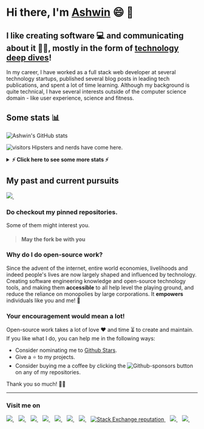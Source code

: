 # Hi there, I'm [Ashwin](https://ashwinhariharan.com) 😄 👋

## I like creating software 💻 and communicating about it ✍🏼, mostly in the form of [technology deep dives](https://ashwinhariharan.tech/blog)!

In my career, I have worked as a full stack web developer at several technology startups, published several blog posts in leading tech publications, and spent a lot of time learning. Although my background is quite technical, I have several interests outside of the computer science domain - like user experience, science and fitness.

## Some stats 📊
![Ashwin's GitHub stats](https://github-readme-stats.vercel.app/api?username=booleanhunter&theme=prussian&show_icons=true)

![visitors](https://visitor-badge.glitch.me/badge?page_id=booleanhunter.visitor-badge&left_color=#B43757&right_color=#1A59AE) Hipsters and nerds have come here.

<details>
  <summary>
    <strong> ⚡ Click here to see some more stats ⚡ </strong>
  </summary>
  
  ![Metrics](https://metrics.lecoq.io/booleanhunter?template=classic&achievements=1&languages=1&people=1&languages.ignored=php%2C%20scss%2C%20go&languages.limit=8&languages.sections=most-used&languages.colors=github&languages.aliases=TypeScript%2C&languages.threshold=0%25&languages.indepth=false&languages.categories=markup%2C%20programming&languages.recent.categories=markup%2C%20programming&languages.recent.load=300&languages.recent.days=14&people.limit=24&people.size=28&people.types=followers%2C%20following&people.identicons=false&people.shuffle=false&achievements.threshold=C&achievements.secrets=true&achievements.display=detailed&achievements.limit=0&config.timezone=Asia%2FKolkata)
  
</details>

## My past and current pursuits
<a href="https://www.coursera.org/user/59e8f4ecb48c0cbf56cfc91c12e641f1">
  <img src="https://img.shields.io/badge/Coursera-%230056D2.svg?style=for-the-badge&logo=Coursera&logoColor=white" />        
</a>&nbsp;&nbsp;


### Do checkout my pinned repositories.

Some of them might interest you.

> #### May the fork be with you

### Why do I do open-source work?

Since the advent of the internet, entire world economies, livelihoods and indeed people's lives are now largely shaped and influenced by technology. Creating software engineering knowledge and open-source technology tools, and making them **accessible** to all help level the playing ground, and reduce the reliance on monopolies by large corporations. It **empowers** individuals like you and me! 💪


### Your encouragement would mean a lot!

Open-source work takes a lot of love ❤️ and time ⏳ to create and maintain. If you like what I do, you can help me in the following ways:

* Consider nominating me to [Github Stars](https://stars.github.com/nominate/).
* Give a ⭐ to my projects.
* Consider buying me a coffee by clicking the ![Github-sponsors](https://img.shields.io/badge/sponsor-30363D?style=for-the-badge&logo=GitHub-Sponsors&logoColor=#EA4AAA) button on any of my repositories.

Thank you so much! 🙏🏼

-----
### Visit me on

<p>
  <a href="https://www.ashwinhariharan.tech/blog">
    <img src="https://img.shields.io/badge/Tech%20blog-ashwinhariharan.tech-%231A59AE?labelColor=B43757&style=for-the-badge" />        
  </a>&nbsp;&nbsp;
  <a href="https://blog.ashwinhariharan.com">
    <img src="https://img.shields.io/badge/Medium-12100E?style=for-the-badge&logo=medium&logoColor=white" />        
  </a>&nbsp;&nbsp;

  <a href="https://www.quora.com/profile/Ashwin-Hariharan-4">
    <img src="https://img.shields.io/badge/Quora-%23B92B27.svg?style=for-the-badge&logo=Quora&logoColor=white" />        
  </a>&nbsp;&nbsp;

  <a href="https://dev.to/booleanhunter">
    <img src="https://img.shields.io/badge/dev.to-0A0A0A?style=for-the-badge&logo=dev.to&logoColor=white" />        
  </a>&nbsp;&nbsp;

  <a href="https://www.freecodecamp.org/news/author/booleanhunter/">
    <img src="https://img.shields.io/badge/Freecodecamp-%23123.svg?&style=for-the-badge&logo=freecodecamp&logoColor=green" />        
  </a>&nbsp;&nbsp;

  <a href="https://hashnode.booleanhunter.com">
    <img src="https://img.shields.io/badge/Hashnode-2962FF?style=for-the-badge&logo=hashnode&logoColor=white" />        
  </a>&nbsp;&nbsp;

  <a href="https://www.linkedin.com/in/iyerashwinhariharan/">
    <img src="https://img.shields.io/badge/linkedin-%230077B5.svg?&style=for-the-badge&logo=linkedin&logoColor=white" />
  </a>&nbsp;&nbsp;

  <a href="https://stackoverflow.com/users/3989925/booleanhunter">
    <img alt="Stack Exchange reputation" src="https://img.shields.io/stackexchange/stackoverflow/r/3989925?color=1A59AE&label=Stackoverflow&style=for-the-badge">
 </a>&nbsp;&nbsp;

  <a href="https://twitter.com/booleanhunter">
    <img src="https://img.shields.io/twitter/follow/booleanhunter?style=for-the-badge&logo=twitter" />        
  </a>&nbsp;&nbsp;

  <a href="https://instagram.com/booleanhunter">
    <img src="https://img.shields.io/badge/instagram-%23E4405F.svg?&style=for-the-badge&logo=instagram&logoColor=white" />        
  </a>&nbsp;&nbsp;
</p>

